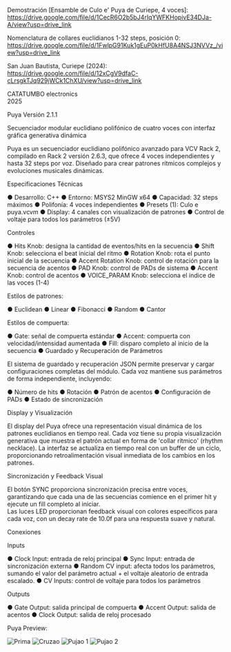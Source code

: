 Demostración [Ensamble de Culo e' Puya de Curiepe, 4 voces]: https://drive.google.com/file/d/1CecR6O2b5bJ4rIqYWFKHopivE34DJa-A/view?usp=drive_link

Nomenclatura de collares euclidianos 1-32 steps, posición 0: https://drive.google.com/file/d/1FwlpG91Kuk1gEuP0kHfU8A4NSJ3NVVz_/view?usp=drive_link

San Juan Bautista, Curiepe (2024): https://drive.google.com/file/d/12xCgV9dfaC-cLrsgkTJq929jWCk1ChXU/view?usp=drive_link

CATATUMBO electronics  
2025 

Puya Versión 2.1.1

Secuenciador modular euclidiano polifónico de cuatro voces con interfaz gráfica generativa dinámica 

Puya es un secuenciador euclidiano polifónico avanzado para VCV Rack 2, compilado en Rack 2 versión 2.6.3, que ofrece 4 
voces independientes y hasta 32 steps por voz. Diseñado para crear patrones rítmicos 
complejos y evoluciones musicales dinámicas. 

Especificaciones Técnicas 

● Desarrollo: C++
● Entorno: MSYS2 MinGW x64
● Capacidad: 32 steps máximos 
● Polifonía: 4 voces independientes 
● Presets (1): Culo e puya.vcvm 
● Display: 4 canales con visualización de patrones 
● Control de voltaje para todos los parámetros (±5V) 

Controles 

● Hits Knob: designa la cantidad de eventos/hits en la secuencia 
● Shift Knob: selecciona el beat inicial del ritmo 
● Rotation Knob: rota el punto inicial de la secuencia 
● Accent Rotation Knob: control de rotación para la secuencia de acentos 
● PAD Knob: control de PADs de sistema 
● Accent Knob: control de acentos 
● VOICE_PARAM Knob: selecciona el índice de las voces (1-4) 

Estilos de patrones: 

● Euclidean 
● Linear 
● Fibonacci 
● Random 
● Cantor  

Estilos de compuerta: 

● Gate: señal de compuerta estándar 
● Accent: compuerta con velocidad/intensidad aumentada 
● Fill: disparo completo al inicio de la secuencia 
● Guardado y Recuperación de Parámetros 

El sistema de guardado y recuperación JSON permite preservar y cargar configuraciones 
completas del módulo. Cada voz mantiene sus parámetros de forma independiente, 
incluyendo: 

● Número de hits 
● Rotación 
● Patrón de acentos 
● Configuración de PADs 
● Estado de sincronización 

Display y Visualización 

El display del Puya ofrece una representación visual dinámica de los patrones euclidianos en 
tiempo real. Cada voz tiene su propia visualización generativa que muestra el patrón actual 
en forma de 'collar rítmico' (rhythm necklace). La interfaz se actualiza en tiempo real con un 
buffer de un ciclo, proporcionando retroalimentación visual inmediata de los cambios en los 
patrones. 

Sincronización y Feedback Visual 

El botón SYNC proporciona sincronización precisa entre voces, garantizando que cada 
una de las secuencias comience en el primer hit y ejecute un fill completo al iniciar.  
Las luces LED proporcionan feedback visual con colores específicos para cada voz, con un decay rate de 
10.0f para una respuesta suave y natural. 

Conexiones 

Inputs 

● Clock Input: entrada de reloj principal 
● Sync Input: entrada de sincronización externa 
● Random CV input: afecta todos los parámetros, sumando el valor del parámetro actual + el voltaje aleatorio de entrada 
escalado. 
● CV Inputs: control de voltaje para todos los parámetros 

Outputs 

● Gate Output: salida principal de compuerta 
● Accent Output: salida de acentos 
● Clock Output: salida de reloj procesado 

Puya Preview:

![Prima](https://github.com/user-attachments/assets/8860dc0f-0242-46bc-923c-d11e03e69d6e)
![Cruzao](https://github.com/user-attachments/assets/9720e04c-511b-43c9-8190-31290e662dbd)
![Pujao 1](https://github.com/user-attachments/assets/a8e71ee3-594a-431d-85fe-b1e0c7103835)
![Pujao 2](https://github.com/user-attachments/assets/804b9979-94e1-4e81-a6cb-d4853332a496)

